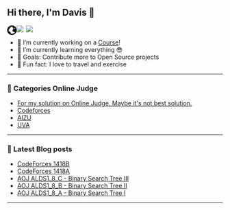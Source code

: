 ## Hi there, I'm Davis 👋

[<img align="left" width="22px" src="https://raw.githubusercontent.com/iconic/open-iconic/master/svg/globe.svg" />][website]
[<img align="left" width="22px" src="https://cdn.jsdelivr.net/npm/simple-icons@v3/icons/instagram.svg" />][instagram]
[<img align="left" width="22px" src="https://cdn.jsdelivr.net/npm/simple-icons@v3/icons/linkedin.svg" />][linkedin]<br>


- 🗽 I’m currently working on a [Course][website]!
- 🌱 I’m currently learning everything 😎
- 🍺 Goals: Contribute more to Open Source projects
- 🗿 Fun fact: I love to travel and exercise 

---

### 🚀 Categories Online Judge
- [For my solution on Online Judge. Maybe it's not best solution.](https://github.com/Daviswww/Submissions-by-UVa-etc)
- [Codeforces](https://chucs.github.io/categories/Codeforces/)
- [AIZU](https://chucs.github.io/categories/AOJ/)
- [UVA](https://chucs.github.io/categories/UVA/)

---

### 📕 Latest Blog posts
<!-- BLOG-POST-LIST:START -->
- [CodeForces 1418B](https://chucs.github.io/Negative-Prefixes/)
- [CodeForces 1418A](https://chucs.github.io/Buying-Torches/)
- [AOJ ALDS1_8_C - Binary Search Tree III](https://chucs.github.io/ALDS1-8-C-Binary-Search-Tree-III/)
- [AOJ ALDS1_8_B - Binary Search Tree II](https://chucs.github.io/ALDS1-8-B-Binary-Search-Tree-II/)
- [AOJ ALDS1_8_A - Binary Search Tree I](https://chucs.github.io/ALDS1-8-A-Binary-Search-Tree-I/)
<!-- BLOG-POST-LIST:END -->

---

[website]: https://chucs.github.io/
[instagram]: https://www.instagram.com/hdavisllll/
[linkedin]: https://www.linkedin.com/in/hsing-wei-ho-4b8773191/
[problem]: https://github.com/Daviswww/Submissions-by-UVa-etc

